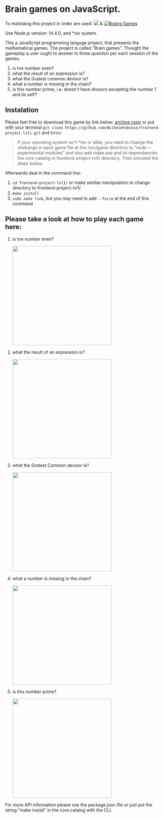 <h1>Brain games on JavaScript.</h1> 

<p>To maintaing this project in order are used: 
<a href="https://codeclimate.com/github/WilhelmYakunin/frontend-project-lvl1"><img src="https://api.codeclimate.com/v1/badges/a99a88d28ad37a79dbf6/maintainability" /></a> & <a href="https://github.com/WilhelmYakunin/frontend-project-lvl1/actions"><img src="https://github.com/WilhelmYakunin/frontend-project-lvl1/workflows/brain-games%20project%20of%20lvl-1/badge.svg" alt="Braing Games" style="max-width:100%;"></a></p>

Use Node.js version: 14.4.0. and *nix system.

<p>This a JavaScript programming languge project, that presents the mathematical games.
The project is called "Brain games". 
Thought the gameplay a user ought to answer to three question per each session of the games.</p>
<ol>
  <li> is tne number even? </li>
  <li> what the result of an expression is? </li>
  <li> what the Gratest common devisor is? </li>
  <li> what a number is missing in the chain? </li>
  <li> is this number prime, i.e. doesn't have divisors excepting the number 1 and its self? </li>
 </ol>
<h2>Instalation</h2>
<p>
  Please feel free to download this game by link below:
<a href="https://github.com/WilhelmYakunin/frontend-project-lvl1/archive/master.zip">archive copy</a>
or put with your terminal <code>git clone https://github.com/WilhelmYakunin/frontend-project-lvl1.git</code> and <code>Enter</code>
 <blockquote>
   If your operating system isn't *nix or alike, you need to change the shebangs in each game file at the /src/game directory to "node --experimental modules" and also add make.exe and its dependencies the core catalog in frontend-project-lvl1/ directory. Then proceed the steps below.
 </blockquote>
Afterwards deal in the command line:
<ol>
  <li><code>cd frontend-project-lvl1/</code> or make similiar manipulation to change directory to frontend-project-lvl1/</li>
  <li><code>make install</code></li>
  <li><code>sudo make link</code>, but you may need to add <code>--force</code> at the end of this command</li>
 </ol>
 </p>

<p><h2>Please take a look at how to play each game here:</h2>
 <ol> 
   <li><p>is tne number even?</p>
      <a href="https://asciinema.org/a/338118" target="_blank"><img src="https://asciinema.org/a/338118.svg" width="320" /></a>
    </li>
   <li><p>what the result of an expression is?</p> 
      <a href="https://asciinema.org/a/f5ZWbnnS9o7aNe5xrdJLj0tSl" target="_blank"><img src="https://asciinema.org/a/338123.svg" width="320"/></a>
    </li>
   <li><p>what the Gratest Common devisor is?</p>
      <a href="https://asciinema.org/a/Ew0WMcz3yR5gxXNbgeS6vji7m" target="_blank"><img src="https://asciinema.org/a/338125.svg" width="320" /></a>
    </li>
   <li><p>what a number is missing in the chain?</p>
      <a href="https://asciinema.org/a/yutBEGdDc2Rmd3P0JcZulC3lZ" target="_blank"><img src="https://asciinema.org/a/hbdQGHmhlWbpwlzZflFYRAdwN.svg" width="320"/></a>
    </li>
   <li><p>is this number prime?</p>
      <a href="https://asciinema.org/a/P3bnh94Gsg6RQhd5O747IQ5pl" target="_blank"><img src="https://asciinema.org/a/338129.svg" width="320" /></a>
    </li>
  </ol>

For more API information please see the package.json file or just put the string "make install" in the core catalog with the CLI.</p>
